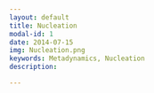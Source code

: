 ```yaml
---
layout: default
title: Nucleation
modal-id: 1
date: 2014-07-15
img: Nucleation.png
keywords: Metadynamics, Nucleation
description: 

---
```

